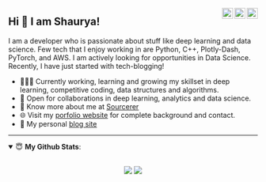 <a href="https://twitter.com/Pratikpkb" target="_blank" rel="nofollow"><img align="right" alt="Shaurya's Reddit" width="22px" src="https://cdn.jsdelivr.net/npm/simple-icons@v3/icons/twitter.svg" /></a><a href="https://www.linkedin.com/in/shaurya-src/" target="_blank" rel="nofollow"><img align="right" alt="Shaurya's Linkdein" width="22px" src="https://cdn.jsdelivr.net/npm/simple-icons@v3/icons/linkedin.svg" /></a><a href="https://www.instagram.com/shaurya_src/" target="_blank" rel="nofollow"><img align="right" alt="Shaurya's Insta" width="22px" src="https://cdn.jsdelivr.net/npm/simple-icons@v3/icons/instagram.svg" /></a>

## Hi 👋 I am Shaurya! 
I am a developer who is passionate about stuff like deep learning and data science. Few tech that I enjoy working in are Python, C++, Plotly-Dash, PyTorch, and  AWS. I am actively looking for opportunities in Data Science. Recently, I have just started with tech-blogging!
- 👨🏽‍💻 Currently working, learning and growing my skillset in deep learning, competitive coding, data structures and algorithms.
- 🤝 Open for collaborations in deep learning, analytics and data science.
- 👨 Know more about me at [Sourcerer](https://www.google.com) 
- 🌐 Visit my [porfolio website](https://shaurya-src.weebly.com/) for complete background and contact.
- 👋 My personal [blog site](https://shaurya-src.weebly.com/blog)

---
<details open>
 <summary> 😇 <b>My Github Stats</b>: </summary>
<br>
<p align = "center">
  <img src = "https://github-readme-stats.vercel.app/api?username=shaurya-src&show_icons=true&theme=tokyonight&line_height=27">
  <img src = "https://github-readme-stats.vercel.app/api/top-langs/?username=shaurya-src&hide=css,java,html&theme=tokyonight">
</p>
</details>

#
